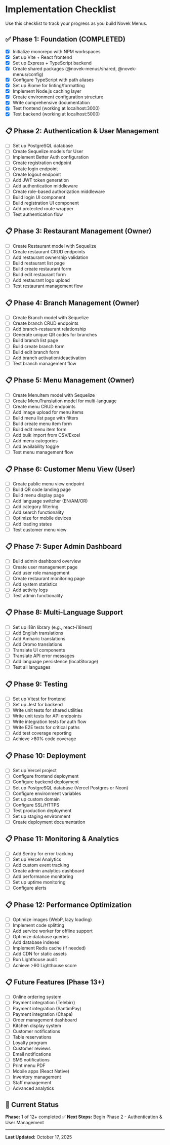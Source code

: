 # Implementation Checklist

Use this checklist to track your progress as you build Novek Menus.

## ✅ Phase 1: Foundation (COMPLETED)

- [x] Initialize monorepo with NPM workspaces
- [x] Set up Vite + React frontend
- [x] Set up Express + TypeScript backend
- [x] Create shared packages (@novek-menus/shared, @novek-menus/config)
- [x] Configure TypeScript with path aliases
- [x] Set up Biome for linting/formatting
- [x] Implement Node.js caching layer
- [x] Create environment configuration structure
- [x] Write comprehensive documentation
- [x] Test frontend (working at localhost:3000)
- [x] Test backend (working at localhost:5000)

## 📋 Phase 2: Authentication & User Management

- [ ] Set up PostgreSQL database
- [ ] Create Sequelize models for User
- [ ] Implement Better Auth configuration
- [ ] Create registration endpoint
- [ ] Create login endpoint
- [ ] Create logout endpoint
- [ ] Add JWT token generation
- [ ] Add authentication middleware
- [ ] Create role-based authorization middleware
- [ ] Build login UI component
- [ ] Build registration UI component
- [ ] Add protected route wrapper
- [ ] Test authentication flow

## 📋 Phase 3: Restaurant Management (Owner)

- [ ] Create Restaurant model with Sequelize
- [ ] Create restaurant CRUD endpoints
- [ ] Add restaurant ownership validation
- [ ] Build restaurant list page
- [ ] Build create restaurant form
- [ ] Build edit restaurant form
- [ ] Add restaurant logo upload
- [ ] Test restaurant management flow

## 📋 Phase 4: Branch Management (Owner)

- [ ] Create Branch model with Sequelize
- [ ] Create branch CRUD endpoints
- [ ] Add branch-restaurant relationship
- [ ] Generate unique QR codes for branches
- [ ] Build branch list page
- [ ] Build create branch form
- [ ] Build edit branch form
- [ ] Add branch activation/deactivation
- [ ] Test branch management flow

## 📋 Phase 5: Menu Management (Owner)

- [ ] Create MenuItem model with Sequelize
- [ ] Create MenuTranslation model for multi-language
- [ ] Create menu CRUD endpoints
- [ ] Add image upload for menu items
- [ ] Build menu list page with filters
- [ ] Build create menu item form
- [ ] Build edit menu item form
- [ ] Add bulk import from CSV/Excel
- [ ] Add menu categories
- [ ] Add availability toggle
- [ ] Test menu management flow

## 📋 Phase 6: Customer Menu View (User)

- [ ] Create public menu view endpoint
- [ ] Build QR code landing page
- [ ] Build menu display page
- [ ] Add language switcher (EN/AM/OR)
- [ ] Add category filtering
- [ ] Add search functionality
- [ ] Optimize for mobile devices
- [ ] Add loading states
- [ ] Test customer menu view

## 📋 Phase 7: Super Admin Dashboard

- [ ] Build admin dashboard overview
- [ ] Create user management page
- [ ] Add user role management
- [ ] Create restaurant monitoring page
- [ ] Add system statistics
- [ ] Add activity logs
- [ ] Test admin functionality

## 📋 Phase 8: Multi-Language Support

- [ ] Set up i18n library (e.g., react-i18next)
- [ ] Add English translations
- [ ] Add Amharic translations
- [ ] Add Oromo translations
- [ ] Translate UI components
- [ ] Translate API error messages
- [ ] Add language persistence (localStorage)
- [ ] Test all languages

## 📋 Phase 9: Testing

- [ ] Set up Vitest for frontend
- [ ] Set up Jest for backend
- [ ] Write unit tests for shared utilities
- [ ] Write unit tests for API endpoints
- [ ] Write integration tests for auth flow
- [ ] Write E2E tests for critical paths
- [ ] Add test coverage reporting
- [ ] Achieve >80% code coverage

## 📋 Phase 10: Deployment

- [ ] Set up Vercel project
- [ ] Configure frontend deployment
- [ ] Configure backend deployment
- [ ] Set up PostgreSQL database (Vercel Postgres or Neon)
- [ ] Configure environment variables
- [ ] Set up custom domain
- [ ] Configure SSL/HTTPS
- [ ] Test production deployment
- [ ] Set up staging environment
- [ ] Create deployment documentation

## 📋 Phase 11: Monitoring & Analytics

- [ ] Add Sentry for error tracking
- [ ] Set up Vercel Analytics
- [ ] Add custom event tracking
- [ ] Create admin analytics dashboard
- [ ] Add performance monitoring
- [ ] Set up uptime monitoring
- [ ] Configure alerts

## 📋 Phase 12: Performance Optimization

- [ ] Optimize images (WebP, lazy loading)
- [ ] Implement code splitting
- [ ] Add service worker for offline support
- [ ] Optimize database queries
- [ ] Add database indexes
- [ ] Implement Redis cache (if needed)
- [ ] Add CDN for static assets
- [ ] Run Lighthouse audit
- [ ] Achieve >90 Lighthouse score

## 📋 Future Features (Phase 13+)

- [ ] Online ordering system
- [ ] Payment integration (Telebirr)
- [ ] Payment integration (SantimPay)
- [ ] Payment integration (Chapa)
- [ ] Order management dashboard
- [ ] Kitchen display system
- [ ] Customer notifications
- [ ] Table reservations
- [ ] Loyalty program
- [ ] Customer reviews
- [ ] Email notifications
- [ ] SMS notifications
- [ ] Print menu PDF
- [ ] Mobile apps (React Native)
- [ ] Inventory management
- [ ] Staff management
- [ ] Advanced analytics

## 🎯 Current Status

**Phase:** 1 of 12+ completed ✅
**Next Steps:** Begin Phase 2 - Authentication & User Management

---

**Last Updated:** October 17, 2025

